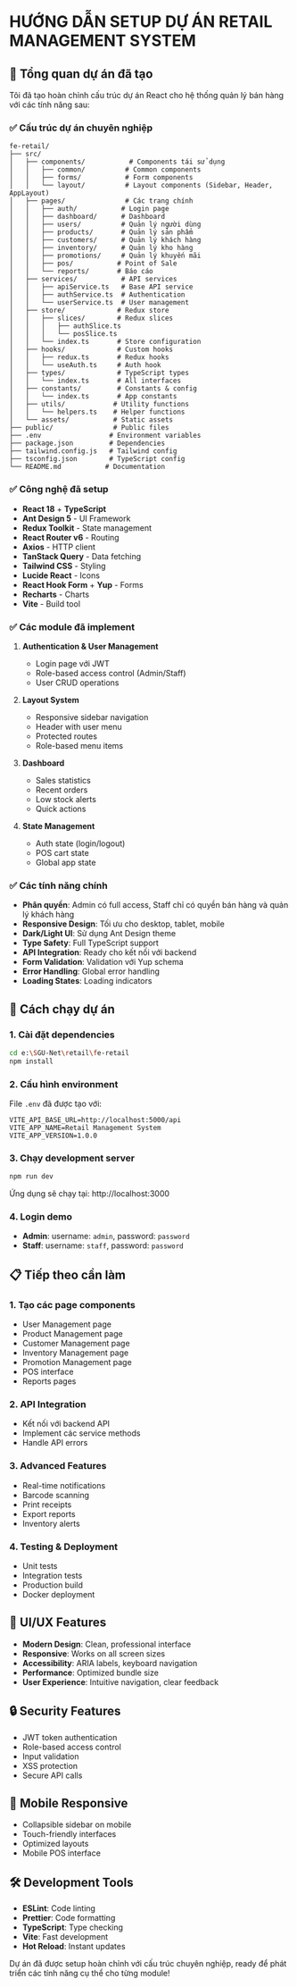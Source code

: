 # HƯỚNG DẪN SETUP DỰ ÁN RETAIL MANAGEMENT SYSTEM

## 🎯 Tổng quan dự án đã tạo

Tôi đã tạo hoàn chỉnh cấu trúc dự án React cho hệ thống quản lý bán hàng với các tính năng sau:

### ✅ Cấu trúc dự án chuyên nghiệp

```
fe-retail/
├── src/
│   ├── components/           # Components tái sử dụng
│   │   ├── common/          # Common components
│   │   ├── forms/           # Form components
│   │   └── layout/          # Layout components (Sidebar, Header, AppLayout)
│   ├── pages/               # Các trang chính
│   │   ├── auth/           # Login page
│   │   ├── dashboard/      # Dashboard
│   │   ├── users/          # Quản lý người dùng
│   │   ├── products/       # Quản lý sản phẩm
│   │   ├── customers/      # Quản lý khách hàng
│   │   ├── inventory/      # Quản lý kho hàng
│   │   ├── promotions/     # Quản lý khuyến mãi
│   │   ├── pos/           # Point of Sale
│   │   └── reports/       # Báo cáo
│   ├── services/           # API services
│   │   ├── apiService.ts   # Base API service
│   │   ├── authService.ts  # Authentication
│   │   └── userService.ts  # User management
│   ├── store/             # Redux store
│   │   ├── slices/        # Redux slices
│   │   │   ├── authSlice.ts
│   │   │   └── posSlice.ts
│   │   └── index.ts       # Store configuration
│   ├── hooks/             # Custom hooks
│   │   ├── redux.ts       # Redux hooks
│   │   └── useAuth.ts     # Auth hook
│   ├── types/             # TypeScript types
│   │   └── index.ts       # All interfaces
│   ├── constants/         # Constants & config
│   │   └── index.ts       # App constants
│   ├── utils/            # Utility functions
│   │   └── helpers.ts    # Helper functions
│   └── assets/           # Static assets
├── public/               # Public files
├── .env                 # Environment variables
├── package.json         # Dependencies
├── tailwind.config.js   # Tailwind config
├── tsconfig.json        # TypeScript config
└── README.md           # Documentation
```

### ✅ Công nghệ đã setup

- **React 18** + **TypeScript**
- **Ant Design 5** - UI Framework
- **Redux Toolkit** - State management
- **React Router v6** - Routing
- **Axios** - HTTP client
- **TanStack Query** - Data fetching
- **Tailwind CSS** - Styling
- **Lucide React** - Icons
- **React Hook Form** + **Yup** - Forms
- **Recharts** - Charts
- **Vite** - Build tool

### ✅ Các module đã implement

1. **Authentication & User Management**

   - Login page với JWT
   - Role-based access control (Admin/Staff)
   - User CRUD operations

2. **Layout System**

   - Responsive sidebar navigation
   - Header with user menu
   - Protected routes
   - Role-based menu items

3. **Dashboard**

   - Sales statistics
   - Recent orders
   - Low stock alerts
   - Quick actions

4. **State Management**
   - Auth state (login/logout)
   - POS cart state
   - Global app state

### ✅ Các tính năng chính

- **Phân quyền**: Admin có full access, Staff chỉ có quyền bán hàng và quản lý khách hàng
- **Responsive Design**: Tối ưu cho desktop, tablet, mobile
- **Dark/Light UI**: Sử dụng Ant Design theme
- **Type Safety**: Full TypeScript support
- **API Integration**: Ready cho kết nối với backend
- **Form Validation**: Validation với Yup schema
- **Error Handling**: Global error handling
- **Loading States**: Loading indicators

## 🚀 Cách chạy dự án

### 1. Cài đặt dependencies

```bash
cd e:\SGU-Net\retail\fe-retail
npm install
```

### 2. Cấu hình environment

File `.env` đã được tạo với:

```
VITE_API_BASE_URL=http://localhost:5000/api
VITE_APP_NAME=Retail Management System
VITE_APP_VERSION=1.0.0
```

### 3. Chạy development server

```bash
npm run dev
```

Ứng dụng sẽ chạy tại: http://localhost:3000

### 4. Login demo

- **Admin**: username: `admin`, password: `password`
- **Staff**: username: `staff`, password: `password`

## 📋 Tiếp theo cần làm

### 1. Tạo các page components

- User Management page
- Product Management page
- Customer Management page
- Inventory Management page
- Promotion Management page
- POS interface
- Reports pages

### 2. API Integration

- Kết nối với backend API
- Implement các service methods
- Handle API errors

### 3. Advanced Features

- Real-time notifications
- Barcode scanning
- Print receipts
- Export reports
- Inventory alerts

### 4. Testing & Deployment

- Unit tests
- Integration tests
- Production build
- Docker deployment

## 🎨 UI/UX Features

- **Modern Design**: Clean, professional interface
- **Responsive**: Works on all screen sizes
- **Accessibility**: ARIA labels, keyboard navigation
- **Performance**: Optimized bundle size
- **User Experience**: Intuitive navigation, clear feedback

## 🔒 Security Features

- JWT token authentication
- Role-based access control
- Input validation
- XSS protection
- Secure API calls

## 📱 Mobile Responsive

- Collapsible sidebar on mobile
- Touch-friendly interfaces
- Optimized layouts
- Mobile POS interface

## 🛠️ Development Tools

- **ESLint**: Code linting
- **Prettier**: Code formatting
- **TypeScript**: Type checking
- **Vite**: Fast development
- **Hot Reload**: Instant updates

Dự án đã được setup hoàn chỉnh với cấu trúc chuyên nghiệp, ready để phát triển các tính năng cụ thể cho từng module!
